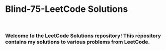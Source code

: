 # Blind-75-LeetCode Solutions
<br>
<h3>Welcome to the LeetCode Solutions repository! This repository contains my solutions to various problems from LeetCode.</h3>
